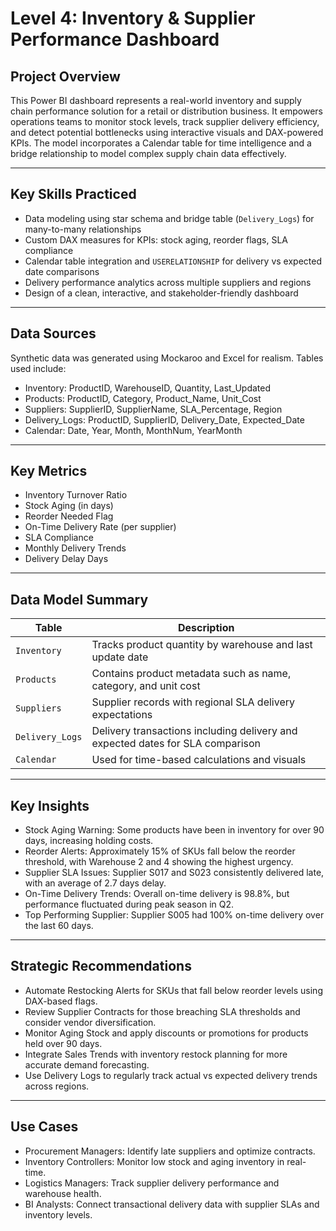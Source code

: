 # Level 4: Inventory & Supplier Performance Dashboard

## Project Overview

This Power BI dashboard represents a real-world inventory and supply chain performance solution for a retail or distribution business. It empowers operations teams to monitor stock levels, track supplier delivery efficiency, and detect potential bottlenecks using interactive visuals and DAX-powered KPIs. The model incorporates a Calendar table for time intelligence and a bridge relationship to model complex supply chain data effectively.

---

## Key Skills Practiced

* Data modeling using star schema and bridge table (`Delivery_Logs`) for many-to-many relationships
* Custom DAX measures for KPIs: stock aging, reorder flags, SLA compliance
* Calendar table integration and `USERELATIONSHIP` for delivery vs expected date comparisons
* Delivery performance analytics across multiple suppliers and regions
* Design of a clean, interactive, and stakeholder-friendly dashboard

---

## Data Sources

Synthetic data was generated using Mockaroo and Excel for realism. Tables used include:

* Inventory: ProductID, WarehouseID, Quantity, Last\_Updated
* Products: ProductID, Category, Product\_Name, Unit\_Cost
* Suppliers: SupplierID, SupplierName, SLA\_Percentage, Region
* Delivery\_Logs: ProductID, SupplierID, Delivery\_Date, Expected\_Date
* Calendar: Date, Year, Month, MonthNum, YearMonth

---

## Key Metrics

* Inventory Turnover Ratio
* Stock Aging (in days)
* Reorder Needed Flag
* On-Time Delivery Rate (per supplier)
* SLA Compliance
* Monthly Delivery Trends
* Delivery Delay Days

---

## Data Model Summary

| Table           | Description                                                                    |
| --------------- | ------------------------------------------------------------------------------ |
| `Inventory`     | Tracks product quantity by warehouse and last update date                      |
| `Products`      | Contains product metadata such as name, category, and unit cost                |
| `Suppliers`     | Supplier records with regional SLA delivery expectations                       |
| `Delivery_Logs` | Delivery transactions including delivery and expected dates for SLA comparison |
| `Calendar`      | Used for time-based calculations and visuals                                   |

---

## Key Insights

* Stock Aging Warning: Some products have been in inventory for over 90 days, increasing holding costs.
* Reorder Alerts: Approximately 15% of SKUs fall below the reorder threshold, with Warehouse 2 and 4 showing the highest urgency.
* Supplier SLA Issues: Supplier S017 and S023 consistently delivered late, with an average of 2.7 days delay.
* On-Time Delivery Trends: Overall on-time delivery is 98.8%, but performance fluctuated during peak season in Q2.
* Top Performing Supplier: Supplier S005 had 100% on-time delivery over the last 60 days.

---

## Strategic Recommendations

* Automate Restocking Alerts for SKUs that fall below reorder levels using DAX-based flags.
* Review Supplier Contracts for those breaching SLA thresholds and consider vendor diversification.
* Monitor Aging Stock and apply discounts or promotions for products held over 90 days.
* Integrate Sales Trends with inventory restock planning for more accurate demand forecasting.
* Use Delivery Logs to regularly track actual vs expected delivery trends across regions.

---

## Use Cases

* Procurement Managers: Identify late suppliers and optimize contracts.
* Inventory Controllers: Monitor low stock and aging inventory in real-time.
* Logistics Managers: Track supplier delivery performance and warehouse health.
* BI Analysts: Connect transactional delivery data with supplier SLAs and inventory levels.
